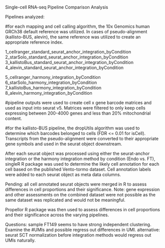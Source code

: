 Single-cell RNA-seq Pipeline Comparison Analysis

Pipelines analyzed:

#for each mapping and cell calling algorithm, the 10x Genomics human GRCh38 default reference was utilized. In cases of pseudo-alignment (kallisto-BUS, alevin), the same reference was utilized to create an appropriate reference index.

1_cellranger_standard_seurat_anchor_integration_byCondition
2_starSolo_standard_seurat_anchor_integration_byCondition
3_kallistoBus_standard_seurat_anchor_integration_byCondition
4_alevin_standard_seurat_anchor_integration_byCondition

5_cellranger_harmony_integration_byCondition
6_starSolo_harmony_integration_byCondition
7_kallistoBus_harmony_integration_byCondition
8_alevin_harmony_integration_byCondition

#pipeline outputs were used to create cell x gene barcode matrices and used as input into seurat v5. Matrices were filtered to only keep cells expressing between 200-4000 genes and less than 20% mitochondrial content. 

#for the kallisto-BUS pipeline, the dropUtils algorithm was used to determine which barcodes belonged to cells (FDR <= 0.01 for isCell). Transcripts from the pseudo-alignment were converted to their appropriate gene symbols and used in the seurat object downstream.


After each seurat object was processed using either the seurat-anchor integration or the harmony integration method by condition (Endo vs. FT), singleR R package was used to determine the likely cell annotation for each cell based on the published Vento-tormo dataset. Cell annotation labels were added to each seurat object as meta data columns.

Pending: all cell annotated seurat objects were merged in R to assess differences in cell proportions and their significance. Note: gene expression and other assessments on the combined dataset were not possible as the same dataset was replicated and would not be meaningful.

Propellor R package was then used to assess differences in cell proportions and their significance across the varying pipelines.

Questions:
sample FT149 seems to have strong independent clustering. Examine the #UMIs and possible regress out differences in UMI.
alternative: seurat SCT normalization before integration methods would regress out UMIs naturally.
